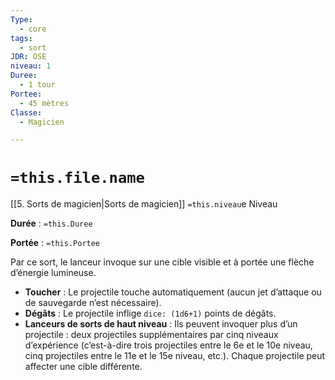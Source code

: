 ```yaml
---
Type:
  - core
tags:
  - sort
JDR: OSE
niveau: 1
Duree:
  - 1 tour
Portee:
  - 45 mètres
Classe:
  - Magicien

---
```

# `=this.file.name`  

[[5. Sorts de magicien|Sorts de magicien]] `=this.niveau`e Niveau

**Durée** : `=this.Duree` 

**Portée** : `=this.Portee`

Par ce sort, le lanceur invoque sur une cible visible et à portée une flèche d’énergie lumineuse.

- **Toucher** : Le projectile touche automatiquement (aucun jet d’attaque ou de sauvegarde n’est nécessaire).
- **Dégâts** : Le projectile inflige `dice: (1d6+1)` points de dégâts.
- **Lanceurs de sorts de haut niveau** : Ils peuvent invoquer plus d’un projectile : deux projectiles supplémentaires par cinq niveaux d’expérience (c’est-à-dire trois projectiles entre le 6e et le 10e niveau, cinq projectiles entre le 11e et le 15e niveau, etc.). Chaque projectile peut affecter une cible différente.
